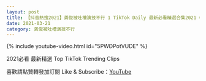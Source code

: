 ```yaml
---
layout: post
title: 【抖音熱搜2021】龚俊被吐槽演技不行 1 TikTok Daily 最新必看精選合集2021 03 21
date: 2021-03-21
category: 龚俊被吐槽演技不行
---
```


{% include youtube-video.html id="5PWDPotVUDE" %}

2021必看 最新精選 Top TikTok Trending Clips

喜歡請點贊轉發加訂閱 Like & Subscribe：[YouTube](https://www.youtube.com/channel/UCAoR7VcanIPd04uEq_GIylA/videos)


